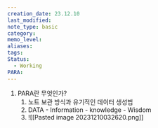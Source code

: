 ```yaml
---
creation_date: 23.12.10
last_modified: 
note_type: basic
category: 
memo_level: 
aliases: 
tags: 
Status:
  - Working
PARA:
---
```

1. PARA란 무엇인가?
	1. 노트 보관 방식과 유기적인 데이터 생성법
	2. DATA - Information - knowledge - Wisdom
	3. ![[Pasted image 20231210032620.png]] 